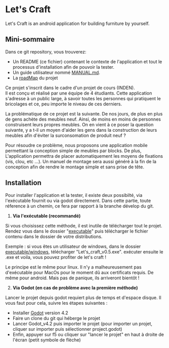 # Let's Craft

Let's Craft is an android application for building furniture by yourself.

## Mini-sommaire
Dans ce git repository, vous trouverez:  
- Un README (ce fichier) contenant  le contexte de l'application et tout le processus d'installation afin de pouvoir la tester.  
- Un guide utilisateur nommé [MANUAL.md](MANUAL.md).  
- La [roadMap](ROADMAP_23-24.jpg) du projet

Ce projet s'inscrit dans le cadre d'un projet de cours (INDEN).  
Il est conçu et réalisé par une équipe de 4 étudiants. Cette application s'adresse à un public large, à savoir toutes les personnes qui pratiquent le bricolages et ce, peu importe le niveau de ces derniers.  

La problématique de ce projet est la suivante. De nos jours, de plus en plus de gens achète des meubles neuf. Ainsi, de moins en moins de personnes construisent leurs propres meubles. On en vient à ce poser la question suivante, y a t-il un moyen d'aider les gens dans la construction de leurs meubles afin d'éviter la surconsomation de produit neuf ?

Pour résoudre ce problème, nous proposons une application mobile permettant la conception simple de meubles par blocks. De plus, L'application permettra de placer automatiquement les moyens de fixations (vis, clou, etc ...). Un manuel de montage sera aussi généré à la fin de la conception afin de rendre le montage simple et sans prise de tête.

## Installation

Pour installer l'application et la tester, il existe deux possibilté, via l'exécutable fournit ou via godot directement. Dans cette partie, toute réference à un chemin, ce fera par rapport à la branche dévelop du git.

1. <B>Via l'exécutable (recommandé)</B>

Si vous choisissez cette méthode, il est inutile de télécharger tout le projet. Rendez vous dans le dossier "[executable](executable)" puis télécharger le fichier contenu dans le dossier de votre distributions.

Exemple : si vous êtes un utilisateur de windows, dans le dossier [executable/windows](executable/windows), télécharger "Let's_craft_v0.5.exe". exécuter ensuite le .exe et voila, vous pouvez profiter de let's craft !

Le principe est le même pour linux. Il n'y a malheureusement pas d'exécutable pour MacOs pour le moment dû aux certificats requis. De même pour android. Mais pas de panique, ils arriveront bientôt !


2. <B>Via Godot (en cas de problème avec la première méthode)</B>

Lancer le projet depuis godot requiert plus de temps et d'espace disque. Il vous faut pour cela, suivre les étapes suivantes :
- Installer [Godot](https://godotengine.org/download/archive/4.2-stable/) version 4.2
- Faire un clone du git qui héberge le projet
- Lancer Godot_v4.2 puis importer le projet (pour importer un projet, cliquer sur importer puis sélectionner project.godot)
- Enfin, appuyer sur f5 ou cliquer sur "lancer le projet" en haut à droite de l'écran (petit symbole de flèche)

